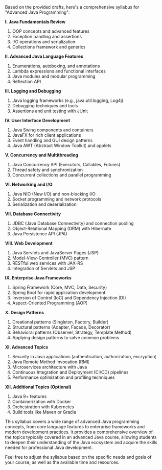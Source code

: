Based on the provided drafts, here's a comprehensive syllabus for "Advanced Java Programming":

**I. Java Fundamentals Review**
   1. OOP concepts and advanced features
   2. Exception handling and assertions
   3. I/O operations and serialization
   4. Collections framework and generics

**II. Advanced Java Language Features**
   1. Enumerations, autoboxing, and annotations
   2. Lambda expressions and functional interfaces
   3. Java modules and modular programming
   4. Reflection API

**III. Logging and Debugging**
   1. Java logging frameworks (e.g., java.util.logging, Log4j)
   2. Debugging techniques and tools
   3. Assertions and unit testing with JUnit

**IV. User Interface Development**
   1. Java Swing components and containers
   2. JavaFX for rich client applications
   3. Event handling and GUI design patterns
   4. Java AWT (Abstract Window Toolkit) and applets

**V. Concurrency and Multithreading**
   1. Java Concurrency API (Executors, Callables, Futures)
   2. Thread safety and synchronization
   3. Concurrent collections and parallel programming

**VI. Networking and I/O**
   1. Java NIO (New I/O) and non-blocking I/O
   2. Socket programming and network protocols
   3. Serialization and deserialization

**VII. Database Connectivity**
   1. JDBC (Java Database Connectivity) and connection pooling
   2. Object-Relational Mapping (ORM) with Hibernate
   3. Java Persistence API (JPA)

**VIII. Web Development**
   1. Java Servlets and JavaServer Pages (JSP)
   2. Model-View-Controller (MVC) pattern
   3. RESTful web services with JAX-RS
   4. Integration of Servlets and JSP

**IX. Enterprise Java Frameworks**
   1. Spring Framework (Core, MVC, Data, Security)
   2. Spring Boot for rapid application development
   3. Inversion of Control (IoC) and Dependency Injection (DI)
   4. Aspect-Oriented Programming (AOP)

**X. Design Patterns**
   1. Creational patterns (Singleton, Factory, Builder)
   2. Structural patterns (Adapter, Facade, Decorator)
   3. Behavioral patterns (Observer, Strategy, Template Method)
   4. Applying design patterns to solve common problems

**XI. Advanced Topics**
   1. Security in Java applications (authentication, authorization, encryption)
   2. Java Remote Method Invocation (RMI)
   3. Microservices architecture with Java
   4. Continuous Integration and Deployment (CI/CD) pipelines
   5. Performance optimization and profiling techniques

**XII. Additional Topics (Optional)**
   1. Java 9+ features
   2. Containerization with Docker
   3. Orchestration with Kubernetes
   4. Build tools like Maven or Gradle

This syllabus covers a wide range of advanced Java programming concepts, from core language features to enterprise frameworks and modern development practices. It provides a comprehensive overview of the topics typically covered in an advanced Java course, allowing students to deepen their understanding of the Java ecosystem and acquire the skills needed for professional Java development.

Feel free to adjust the syllabus based on the specific needs and goals of your course, as well as the available time and resources.